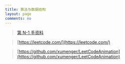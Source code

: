 ```yaml
---
title: 算法与数据结构
layout: page
comments: no
---
```


>[第 N-1 手资料](http://www.xumenger.com/docs-20200916/)

>[https://leetcode.com/](https://leetcode.com/)

>[https://github.com/xumenger/LeetCodeAnimation](https://github.com/xumenger/LeetCodeAnimation)
